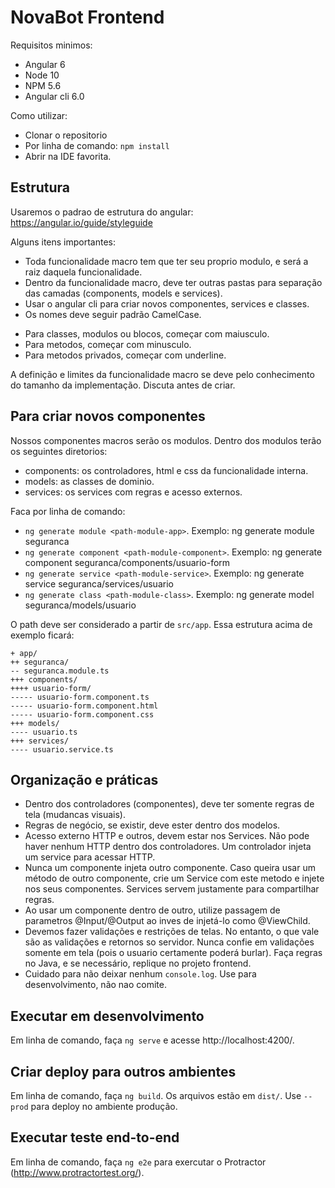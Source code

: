 # NovaBot Frontend

Requisitos minimos:
+ Angular 6
+ Node 10
+ NPM 5.6
+ Angular cli 6.0

Como utilizar:
+ Clonar o repositorio
+ Por linha de comando: `npm install`
+ Abrir na IDE favorita.

## Estrutura

Usaremos o padrao de estrutura do angular: https://angular.io/guide/styleguide

Alguns itens importantes:
+ Toda funcionalidade macro tem que ter seu proprio modulo, e será a raiz daquela funcionalidade.
+ Dentro da funcionalidade macro, deve ter outras pastas para separação das camadas (components, models e services).
+ Usar o angular cli para criar novos componentes, services e classes.
+ Os nomes deve seguir padrão CamelCase.
- Para classes, modulos ou blocos, começar com maiusculo.
- Para metodos, começar com minusculo.
- Para metodos privados, começar com underline.

A definição e limites da funcionalidade macro se deve pelo conhecimento do tamanho da implementação. Discuta antes de criar.

## Para criar novos componentes

Nossos componentes macros serão os modulos. Dentro dos modulos terão os seguintes diretorios:
+ components: os controladores, html e css da funcionalidade interna.
+ models: as classes de dominio.
+ services: os services com regras e acesso externos.

Faca por linha de comando: 
+ `ng generate module <path-module-app>`. Exemplo: ng generate module seguranca
+ `ng generate component <path-module-component>`. Exemplo: ng generate component seguranca/components/usuario-form
+ `ng generate service <path-module-service>`. Exemplo: ng generate service seguranca/services/usuario
+ `ng generate class <path-module-class>`. Exemplo: ng generate model seguranca/models/usuario

O path deve ser considerado a partir de `src/app`. Essa estrutura acima de exemplo ficará:

```
+ app/
++ seguranca/
-- seguranca.module.ts
+++ components/
++++ usuario-form/
----- usuario-form.component.ts
----- usuario-form.component.html
----- usuario-form.component.css
+++ models/
---- usuario.ts
+++ services/
---- usuario.service.ts
```

## Organização e práticas

+ Dentro dos controladores (componentes), deve ter somente regras de tela  (mudancas visuais).
+ Regras de negócio, se existir, deve ester dentro dos modelos.
+ Acesso externo HTTP e outros, devem estar nos Services. Não pode haver nenhum HTTP dentro dos controladores. Um controlador injeta um service para acessar HTTP.
+ Nunca um componente injeta outro componente. Caso queira usar um método de outro componente, crie um Service com este metodo e injete nos seus componentes. Services servem justamente para compartilhar regras.
+ Ao usar um componente dentro de outro, utilize passagem de parametros @Input/@Output ao inves de injetá-lo como @ViewChild.
+ Devemos fazer validações e restrições de telas. No entanto, o que vale são as validações e retornos so servidor. Nunca confie em validações somente em tela (pois o usuario certamente poderá burlar). Faça regras no Java, e se necessário, replique no projeto frontend.
+ Cuidado para não deixar nenhum `console.log`. Use para desenvolvimento, não nao comite.

## Executar em desenvolvimento

Em linha de comando, faça `ng serve` e acesse http://localhost:4200/.

## Criar deploy para outros ambientes

Em linha de comando, faça `ng build`. Os arquivos estão em `dist/`. Use `--prod` para deploy no ambiente produção.

## Executar teste end-to-end

Em linha de comando, faça `ng e2e` para exercutar o Protractor (http://www.protractortest.org/).

